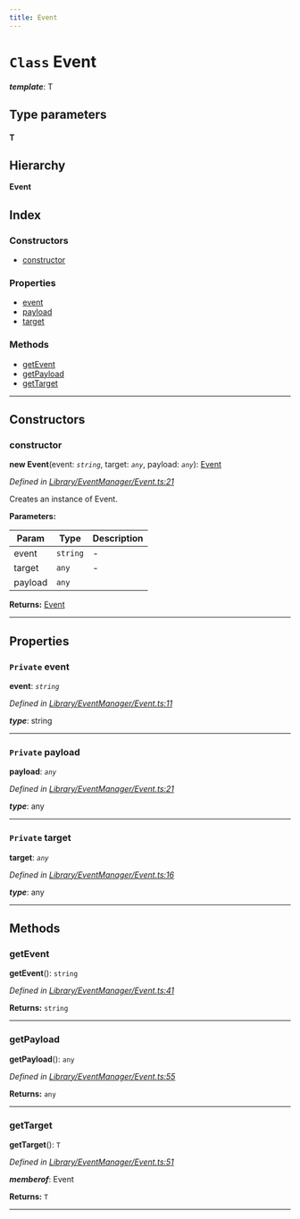 ```yaml
---
title: Event
---
```


# `Class` Event

*__template__*: T

## Type parameters
#### T 
## Hierarchy

**Event**

## Index

### Constructors

* [constructor](event#constructor)

### Properties

* [event](event#event-1)
* [payload](event#payload)
* [target](event#target)

### Methods

* [getEvent](event#getevent)
* [getPayload](event#getpayload)
* [getTarget](event#gettarget)

---

## Constructors

<a id="constructor"></a>

###  constructor

**new Event**(event: *`string`*, target: *`any`*, payload: *`any`*): [Event](event)

*Defined in [Library/EventManager/Event.ts:21](https://github.com/Rawphs/stix/blob/f097835/src/Library/EventManager/Event.ts#L21)*

Creates an instance of Event.

**Parameters:**

| Param | Type | Description |
| ------ | ------ | ------ |
| event | `string` |  - |
| target | `any` |  - |
| payload | `any` |   |

**Returns:** [Event](event)

___

## Properties

<a id="event-1"></a>

### `Private` event

**event**: *`string`*

*Defined in [Library/EventManager/Event.ts:11](https://github.com/Rawphs/stix/blob/f097835/src/Library/EventManager/Event.ts#L11)*

*__type__*: string

___
<a id="payload"></a>

### `Private` payload

**payload**: *`any`*

*Defined in [Library/EventManager/Event.ts:21](https://github.com/Rawphs/stix/blob/f097835/src/Library/EventManager/Event.ts#L21)*

*__type__*: any

___
<a id="target"></a>

### `Private` target

**target**: *`any`*

*Defined in [Library/EventManager/Event.ts:16](https://github.com/Rawphs/stix/blob/f097835/src/Library/EventManager/Event.ts#L16)*

*__type__*: any

___

## Methods

<a id="getevent"></a>

###  getEvent

**getEvent**(): `string`

*Defined in [Library/EventManager/Event.ts:41](https://github.com/Rawphs/stix/blob/f097835/src/Library/EventManager/Event.ts#L41)*

**Returns:** `string`

___
<a id="getpayload"></a>

###  getPayload

**getPayload**(): `any`

*Defined in [Library/EventManager/Event.ts:55](https://github.com/Rawphs/stix/blob/f097835/src/Library/EventManager/Event.ts#L55)*

**Returns:** `any`

___
<a id="gettarget"></a>

###  getTarget

**getTarget**(): `T`

*Defined in [Library/EventManager/Event.ts:51](https://github.com/Rawphs/stix/blob/f097835/src/Library/EventManager/Event.ts#L51)*

*__memberof__*: Event

**Returns:** `T`

___

